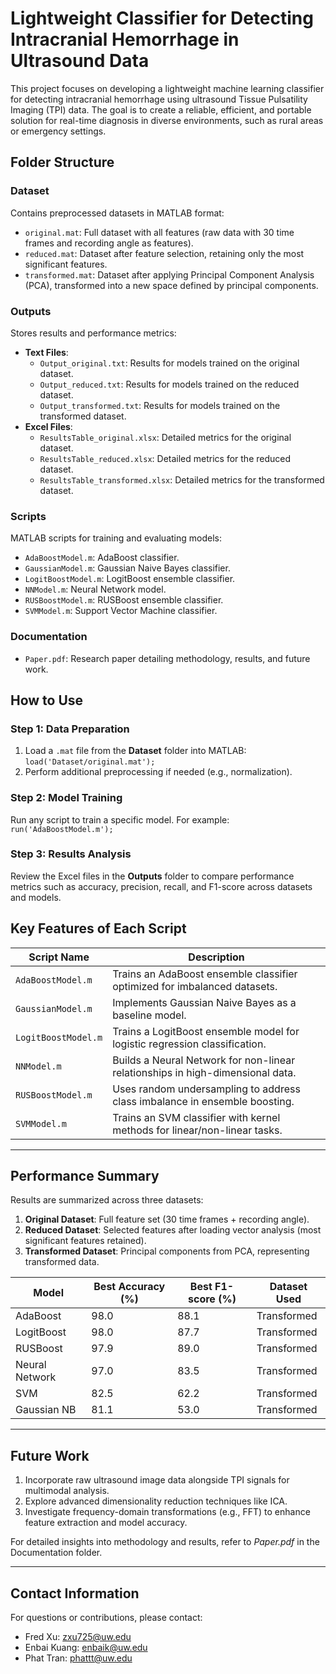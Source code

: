 # Lightweight Classifier for Detecting Intracranial Hemorrhage in Ultrasound Data

This project focuses on developing a lightweight machine learning classifier for detecting intracranial hemorrhage using ultrasound Tissue Pulsatility Imaging (TPI) data. The goal is to create a reliable, efficient, and portable solution for real-time diagnosis in diverse environments, such as rural areas or emergency settings.

## **Folder Structure**

### **Dataset**
Contains preprocessed datasets in MATLAB format:
- `original.mat`: Full dataset with all features (raw data with 30 time frames and recording angle as features).
- `reduced.mat`: Dataset after feature selection, retaining only the most significant features.
- `transformed.mat`: Dataset after applying Principal Component Analysis (PCA), transformed into a new space defined by principal components.

### **Outputs**
Stores results and performance metrics:
- **Text Files**:
  - `Output_original.txt`: Results for models trained on the original dataset.
  - `Output_reduced.txt`: Results for models trained on the reduced dataset.
  - `Output_transformed.txt`: Results for models trained on the transformed dataset.
- **Excel Files**:
  - `ResultsTable_original.xlsx`: Detailed metrics for the original dataset.
  - `ResultsTable_reduced.xlsx`: Detailed metrics for the reduced dataset.
  - `ResultsTable_transformed.xlsx`: Detailed metrics for the transformed dataset.

### **Scripts**
MATLAB scripts for training and evaluating models:
- `AdaBoostModel.m`: AdaBoost classifier.
- `GaussianModel.m`: Gaussian Naive Bayes classifier.
- `LogitBoostModel.m`: LogitBoost ensemble classifier.
- `NNModel.m`: Neural Network model.
- `RUSBoostModel.m`: RUSBoost ensemble classifier.
- `SVMModel.m`: Support Vector Machine classifier.

### **Documentation**
- `Paper.pdf`: Research paper detailing methodology, results, and future work.

## **How to Use**

### **Step 1: Data Preparation**
1. Load a `.mat` file from the **Dataset** folder into MATLAB: `load('Dataset/original.mat');`
2. Perform additional preprocessing if needed (e.g., normalization).

### **Step 2: Model Training**
Run any script to train a specific model. For example: `run('AdaBoostModel.m');`

### **Step 3: Results Analysis**
Review the Excel files in the **Outputs** folder to compare performance metrics such as accuracy, precision, recall, and F1-score across datasets and models.

## **Key Features of Each Script**

| Script Name         | Description                                                                 |
|---------------------|-----------------------------------------------------------------------------|
| `AdaBoostModel.m`   | Trains an AdaBoost ensemble classifier optimized for imbalanced datasets.   |
| `GaussianModel.m`   | Implements Gaussian Naive Bayes as a baseline model.                        |
| `LogitBoostModel.m` | Trains a LogitBoost ensemble model for logistic regression classification.  |
| `NNModel.m`         | Builds a Neural Network for non-linear relationships in high-dimensional data. |
| `RUSBoostModel.m`   | Uses random undersampling to address class imbalance in ensemble boosting.  |
| `SVMModel.m`        | Trains an SVM classifier with kernel methods for linear/non-linear tasks.  |

---

## **Performance Summary**

Results are summarized across three datasets:
1. **Original Dataset**: Full feature set (30 time frames + recording angle).
2. **Reduced Dataset**: Selected features after loading vector analysis (most significant features retained).
3. **Transformed Dataset**: Principal components from PCA, representing transformed data.

| Model            | Best Accuracy (%) | Best F1-score (%) | Dataset Used       |
|------------------|-------------------|-------------------|--------------------|
| AdaBoost         | 98.0             | 88.1             | Transformed        |
| LogitBoost       | 98.0             | 87.7             | Transformed        |
| RUSBoost         | 97.9             | 89.0             | Transformed        |
| Neural Network   | 97.0             | 83.5             | Transformed        |
| SVM              | 82.5             | 62.2             | Transformed        |
| Gaussian NB      | 81.1             | 53.0             | Transformed        |

---

## **Future Work**
1. Incorporate raw ultrasound image data alongside TPI signals for multimodal analysis.
2. Explore advanced dimensionality reduction techniques like ICA.
3. Investigate frequency-domain transformations (e.g., FFT) to enhance feature extraction and model accuracy.

For detailed insights into methodology and results, refer to *Paper.pdf* in the Documentation folder.

---

## **Contact Information**

For questions or contributions, please contact:
- Fred Xu: zxu725@uw.edu
- Enbai Kuang: enbaik@uw.edu
- Phat Tran: phattt@uw.edu
